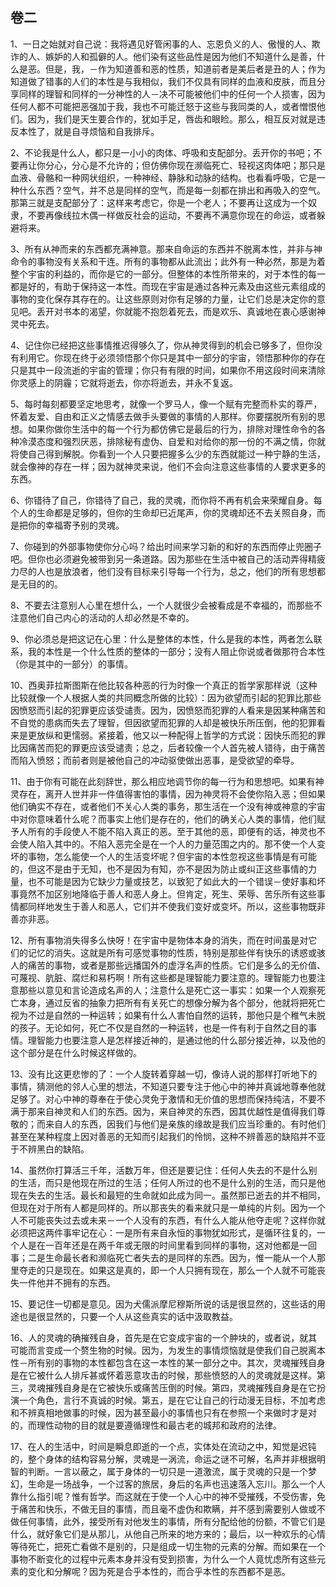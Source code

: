 ## 卷二

1、一日之始就对自己说：我将遇见好管闲事的人、忘恩负义的人、傲慢的人、欺诈的人、嫉妒的人和孤僻的人。他们染有这些品性是因为他们不知道什么是善，什么是恶。但是，我，－作为知道善和恶的性质，知道前者是美后者是丑的人；作为知道做了错事的人们的本性是与我相似，我们不仅具有同样的血液和皮肤，而且分享同样的理智和同样的一分神性的人－决不可能被他们中的任何一个人损害，因为任何人都不可能把恶强加于我，我也不可能迁怒于这些与我同类的人，或者憎恨他们。因为，我们是天生要合作的，犹如手足，唇齿和眼睑。那么，相互反对就是违反本性了，就是自寻烦恼和自我排斥。

2、不论我是什么人，都只是一小小的肉体、呼吸和支配部分。丢开你的书吧；不要再让你分心，分心是不允许的；但仿佛你现在濒临死亡、轻视这肉体吧；那只是血液、骨骼和一种网状组织，一种神经、静脉和动脉的结构。也看看呼吸，它是一种什么东西？空气，并不总是同样的空气，而是每一刻都在排出和再吸入的空气。那第三就是支配部分了：这样来考虑它，你是一个老人；不要再让这成为一个奴隶，不要再像线拉木偶一样做反社会的运动，不要再不满意你现在的命运，或者躲避将来。

3、所有从神而来的东西都充满神意。那来自命运的东西并不脱离本性，并非与神命令的事物没有关系和干连。所有的事物都从此流出；此外有一种必然，那是为着整个宇宙的利益的，而你是它的一部分。但整体的本性所带来的，对于本性的每一都是好的，有助于保持这一本性。而现在宇宙是通过各种元素及由这些元素组成的事物的变化保存其存在的。让这些原则对你有足够的力量，让它们总是决定你的意见吧。丢开对书本的渴望，你就能不抱怨着死去，而是欢乐、真诚地在衷心感谢神灵中死去。

4、记住你已经把这些事情推迟得够久了，你从神灵得到的机会已够多了，但你没有利用它。你现在终于必须领悟那个你只是其中一部分的宇宙，领悟那种你的存在只是其中一段流逝的宇宙的管理；你只有有限的时间，如果你不用这段时间来清除你灵感上的阴霾；它就将逝去，你亦将逝去，并永不复返。

5、每时每刻都要坚定地思考，就像一个罗马人，像一个赋有完整而朴实的尊严，怀着友爱、自由和正义之情感去做手头要做的事情的人那样。你要摆脱所有别的思想。如果你做你生活中的每一个行为都仿佛它是最后的行为，排除对理性命令的各种冷漠态度和强烈厌恶，排除秘有虚伪、自爱和对给你的那一份的不满之情，你就将使自己得到解脱。你看到一个人只要把握多么少的东西就能过一种宁静的生活，就会像神的存在一样；因为就神灵来说，他们不会向注意这些事情的人要求更多的东西。

6、你错待了自己，你错待了自己，我的灵魂，而你将不再有机会来荣耀自身。每个人的生命都是足够的，但你的生命却已近尾声，你的灵魂却还不去关照自身，而是把你的幸福寄予别的灵魂。

7、你碰到的外部事物使你分心吗？给出时间来学习新的和好的东西而停止兜圈子吧。但你也必须避免被带到另一条道路。因为那些在生活中被自己的活动弄得精疲力尽的人也是放浪者，他们没有目标来引导每一个行为，总之，他们的所有思想都是无目的的。

8、不要去注意别人心里在想什么，一个人就很少会被看成是不幸福的，而那些不注意他们自己内心的活动的人却必然是不幸的。

9、你必须总是把这记在心里：什么是整体的本性，什么是我的本性，两者怎么联系，我的本性是一个什么性质的整体的一部分；没有人阻止你说或者做那符合本性（你是其中的一部分）的事情。

10、西奥菲拉斯图斯在他比较各种恶的行为时像一个真正的哲学家那样说（这种比较就像一个人根据人类的共同概念所做的比较）：因为欲望而引起的犯罪比那些因愤怒而引起的犯罪更应该受谴责。因为，因愤怒而犯罪的人看来是因某种痛苦和不自觉的患病而失去了理智，但因欲望而犯罪的人却是被快乐所压倒，他的犯罪看来是更放纵和更懦弱。紧接着，他又以一种配得上哲学的方式说：因快乐而犯的罪比因痛苦而犯的罪更应该受谴责；总之，后者较像一个人首先被人错待，由于痛苦而陷入愤怒；而前者则是被他自己的冲动驱使做出恶事，是受欲望的牵导。

11、由于你有可能在此刻辞世，那么相应地调节你的每一行为和思想吧。如果有神灵存在，离开人世并非一件值得害怕的事情，因为神灵将不会使你陷入恶；但如果他们确实不存在，或者他们不关心人类的事务，那生活在一个没有神或神意的宇宙中对你意味着什么呢？而事实上他们是存在的，他们的确关心人类的事情，他们赋予人所有的手段使人不能不陷入真正的恶。至于其他的恶，即便有的话，神灵也不会使人陷入其中的。不陷入恶完全是在一个人的力量范围之内的。那不使一个人变坏的事物，怎么能使一个人的生活变坏呢？但宇宙的本性忽视这些事情是有可能的，但这不是由于无知，也不是因为有知，亦不是因为防止或纠正这些事情的力量，也不可能是因为它缺少力量或技艺，以致犯了如此大的一个错误－使好事和坏事竟然不加区别地降临于善人和恶人身上。但肯定，死生、荣辱、苦乐所有这些事情都同样地发生于善人和恶人，它们并不使我们变好或变坏。所以，这些事物既非善亦非恶。

12、所有事物消失得多么快呀！在宇宙中是物体本身的消失，而在时间虽是对它们的记忆的消失。这就是所有可感觉事物的性质，特别是那些伴有快乐的诱惑或骇人的痛苦的事物，或者是那些远播国外的虚浮名声的性质。它们是多么的无价值、可蔑视、肮脏、腐烂和易朽啊！所有这些都是理智能力要注意的。理智能力也要注意那些以意见和言论造成名声的人；注意什么是死亡这一事实：如果一个人观察死亡本身，通过反省的抽象力把所有有关死亡的想像分解为各个部分，他就将把死亡视为不过是自然的一种运转；如果有什么人害怕自然的运转，那他只是个稚气未脱的孩子。无论如何，死亡不仅是自然的一种运转，也是一件有利于自然之目的事情。理智能力也要注意人是怎样接近神的，是通过他的什么部分接近神，以及他的这个部分是在什么时候这样做的。

13、没有比这更悲惨的了：一个人旋转着穿越一切，像诗人说的那样打听地下的事情，猜测他的邻人心里的想法，不知道只要专注于他心中的神并真诚地尊奉他就足够了。对心中神的尊奉在于使心灵免于激情和无价值的思想而保持纯洁，不要不满于那来自神灵和人们的东西。因为，来自神灵的东西，因其优越性是值得我们尊敬的；而来自人的东西，因我们与他们是亲族的缘故是我们应当珍重的。有时他们甚至在某种程度上因对善恶的无知而引起我们的怜悯，这种不辨善恶的缺陷并不亚于不辨黑白的缺陷。

14、虽然你打算活三千年，活数万年，但还是要记住：任何人失去的不是什么别的生活，而只是他现在所过的生活；任何人所过的也不是什么别的生活，而只是他现在失去的生活。最长和最短的生命就如此成为同一。虽然那已逝去的并不相同，但现在对于所有人都是同样的。所以那丧失的看来就只是一单纯的片刻。因为一个人不可能丧失过去或未来－一个人没有的东西，有什么人能从他夺走呢？这样你就必须把这两件事牢记在心：一是所有来自永恒的事物犹如形式，是循环往复的，一个人是在一百年还是在两千年或无限的时间里看到同样的事物，这对他都是一回事；二是生命最长者和濒临死亡者失去的是同样的东西。因为，惟一能从一个人那里夺走的只是现在。如果这是真的，即一个人只拥有现在，那么一个人就不可能丧失一件他并不拥有的东西。

15、要记住一切都是意见。因为犬儒派摩尼穆斯所说的话是很显然的，这些话的用途也是很显然的，只要一个人从这些真实的话中汲取教益。

16、人的灵魂的确摧残自身，首先是在它变成宇宙的一个肿块的，或者说，就其可能而言变成一个赘生物的时候。因为，为发生的事情烦恼就是使我们自己脱离本性－所有别的事物的本性都包含在这一本性的某一部分之中。其次，灵魂摧残自身是在它被什么人排斥甚或怀着恶意攻击的时候，那些愤怒的人的灵魂就是这样。第三，灵魂摧残自身是在它被快乐或痛苦压倒的时候。第四，灵魂摧残自身是在它扮演一个角色，言行不真诚的时候。第五，是在它让自己的行动漫无目标，不加考虑和不辨真相地做事的时候，因为甚至最小的事情也只有在参照一个来做时才是对的，而理性动物的目的就是要遵循理性和最古老的城邦和政府的法律。

17、在人的生活中，时间是瞬息即逝的一个点，实体处在流动之中，知觉是迟钝的，整个身体的结构容易分解，灵魂是一涡流，命运之谜不可解，名声并非根据明智的判断。一言以蔽之，属于身体的一切只是一道激流，属于灵魂的只是一个梦幻，生命是一场战争，一个过客的旅居，身后的名声也迅速落入忘川。那么一个人靠什么指引呢？惟有哲学。而这就在于使一个人心中的神不受摧残，不受伤害，免于痛苦和快乐，不做无目的事情，而且毫不虚伪和欺瞒，并不感到需要别人做或不做任何事情，此外，接受所有对他发生的事情，所有分配给他的份额，不管它们是什么，就好象它们是从那儿，从他自己所来的地方来的；最后，以一种欢乐的心情等待死亡，把死亡看做不是别的，只是组成一切生物的元素的分解。而如果在一个事物不断变化的过程中元素本身并没有受到损害，为什么一个人竟忧虑所有这些元素的变化和分解呢？因为死是合乎本性的，而合乎本性的东西都不是恶。
